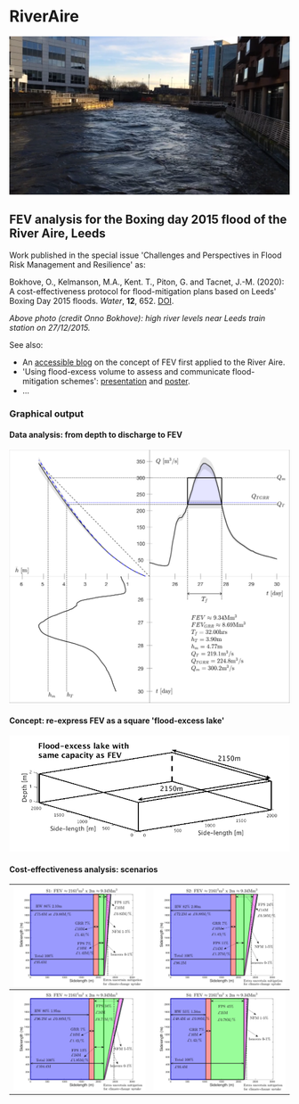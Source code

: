 # RiverAire

![LeedsAire](figs/archesdown.png)

## FEV analysis for the Boxing day 2015 flood of the River Aire, Leeds

Work published in the special issue 'Challenges and Perspectives in Flood Risk Management and Resilience' as: 

Bokhove, O., Kelmanson, M.A., Kent. T., Piton, G. and Tacnet, J.-M. (2020): A cost-effectiveness protocol for flood-mitigation plans based on Leeds' Boxing Day 2015 floods. *Water*, **12**, 652. [DOI](https://doi.org/10.3390/w12030652).

*Above photo (credit Onno Bokhove): high river levels near Leeds train station on 27/12/2015.*

See also:
* An [accessible blog](https://research.reading.ac.uk/dare/2018/09/27/using-flood-excess-volume-to-quantify-and-communicate-flood-mitigation-schemes/) on the concept of FEV first applied to the River Aire.
* 'Using flood-excess volume to assess and communicate flood-mitigation schemes': [presentation](http://www1.maths.leeds.ac.uk/~amttk/files/leedskyoto.pdf) and [poster](http://www1.maths.leeds.ac.uk/~amttk/files/INI_sept2018.pdf). 
* ...

### Graphical output 
#### Data analysis: from depth to discharge to FEV
![3panel](figs/armley_3panel_errGRR.png)

#### Concept: re-express FEV as a square 'flood-excess lake'
![FEL](figs/FEL.png)


#### Cost-effectiveness analysis: scenarios

![S1](figs/S1armgrrv3.jpg) | ![S2](figs/S2armgrrv3.jpg)
:-------------------------:|:-------------------------:
![S3](figs/S3armgrrv3.jpg) | ![S4](figs/S4armgrrv3.jpg)
